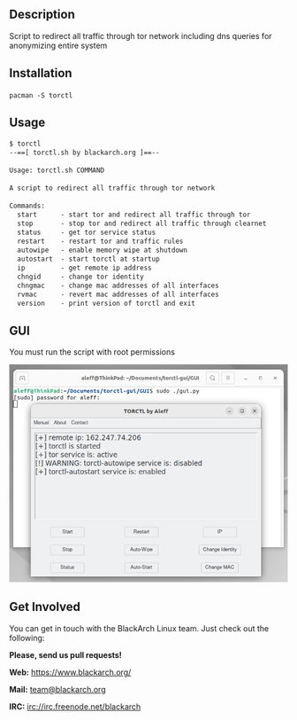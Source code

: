 ## Description

Script to redirect all traffic through tor network including dns queries
for anonymizing entire system

## Installation

`pacman -S torctl`

## Usage

```
$ torctl
--==[ torctl.sh by blackarch.org ]==--

Usage: torctl.sh COMMAND

A script to redirect all traffic through tor network

Commands:
  start      - start tor and redirect all traffic through tor
  stop       - stop tor and redirect all traffic through clearnet
  status     - get tor service status
  restart    - restart tor and traffic rules
  autowipe   - enable memory wipe at shutdown
  autostart  - start torctl at startup
  ip         - get remote ip address
  chngid     - change tor identity
  chngmac    - change mac addresses of all interfaces
  rvmac      - revert mac addresses of all interfaces
  version    - print version of torctl and exit

```

## GUI

You must run the script with root permissions

![GUI](GUI/gui.png)

## Get Involved

You can get in touch with the BlackArch Linux team. Just check out the following:

**Please, send us pull requests!**

**Web:** https://www.blackarch.org/

**Mail:** team@blackarch.org

**IRC:** [irc://irc.freenode.net/blackarch](irc://irc.freenode.net/blackarch)
